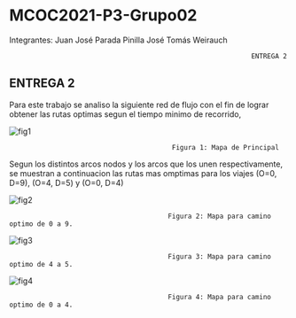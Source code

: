 # MCOC2021-P3-Grupo02

Integrantes:
Juan José Parada Pinilla
José Tomás Weirauch




                                                                 ENTREGA 2
                                                                 

ENTREGA 2
-----------------------------------------------------

Para este trabajo se analiso la siguiente red de flujo con el fin de lograr obtener 
las rutas optimas segun el tiempo minimo de recorrido,


                                                                 
![fig1](https://user-images.githubusercontent.com/88350743/141019547-a7c0e56e-ebe8-4402-9a39-e2755e69b7af.png)

                                             Figura 1: Mapa de Principal
                                             

Segun los distintos arcos nodos y los arcos que los unen respectivamente, se muestran
a continuacion las rutas mas omptimas para los viajes (O=0, D=9), (O=4, D=5) y (O=0, D=4)    

![fig2](https://user-images.githubusercontent.com/88350743/141019549-62bfc4e9-74f6-4eef-b4fe-dafe4ce413b7.png)

                                            Figura 2: Mapa para camino optimo de 0 a 9.
                                            
                                            
![fig3](https://user-images.githubusercontent.com/88350743/141019550-71c62ae0-3f76-4c87-925c-bb911462552a.png)

                                            Figura 3: Mapa para camino optimo de 4 a 5.
                                            
                                            
![fig4](https://user-images.githubusercontent.com/88350743/141019551-7a65e826-0ebf-4120-ac6c-8384c463603b.png)

                                            Figura 4: Mapa para camino optimo de 0 a 4.

